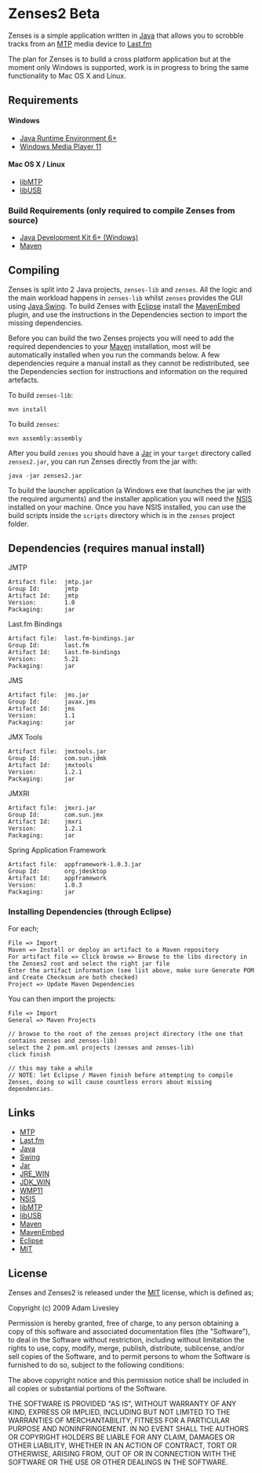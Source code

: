 Zenses2 Beta
============

Zenses is a simple application written in [Java][] that allows you to scrobble tracks from an [MTP][] media device to [Last.fm][]

The plan for Zenses is to build a cross platform application but at the moment only Windows is supported, work is in progress to bring the same functionality to Mac OS X and Linux.

Requirements
------------

#### Windows

* [Java Runtime Environment 6+][JRE_WIN]
* [Windows Media Player 11][WMP11]

#### Mac OS X / Linux

* [libMTP][]
* [libUSB][]

### Build Requirements (only required to compile Zenses from source)

* [Java Development Kit 6+ (Windows)][JDK_WIN]
* [Maven][]

Compiling
---------

Zenses is split into 2 Java projects, `zenses-lib` and `zenses`. All the logic and the main workload happens in `zenses-lib` whilst `zenses` provides the GUI using [Java Swing][Swing]. To build Zenses with [Eclipse][] install the [MavenEmbed][] plugin, and use the instructions in the Dependencies section to import the missing dependencies.

Before you can build the two Zenses projects you will need to add the required dependencies to your [Maven][] installation, most will be automatically installed when you run the commands below. A few dependencies require a manual install as they cannot be redistributed, see the Dependencies section for instructions and information on the required artefacts.

To build `zenses-lib`:

	mvn install
	
To build `zenses`:
	
	mvn assembly:assembly
	
After you build `zenses` you should have a [Jar][] in your `target` directory called `zenses2.jar`, you can run Zenses directly from the jar with:

	java -jar zenses2.jar
	
To build the launcher application (a Windows exe that launches the jar with the required arguments) and the installer application you will need the [NSIS][] installed on your machine. Once you have NSIS installed, you can use the build scripts inside the `scripts` directory which is in the `zenses` project folder.

Dependencies (requires manual install)
--------------------------------------

JMTP

	Artifact file:	jmtp.jar
	Group Id:		jmtp
	Artifact Id:	jmtp
	Version:		1.0
	Packaging:		jar

Last.fm Bindings

	Artifact file:	last.fm-bindings.jar
	Group Id:		last.fm
	Artifact Id:	last.fm-bindings
	Version:		5.21
	Packaging:		jar

JMS

	Artifact file:	jms.jar
	Group Id:		javax.jms
	Artifact Id:	jms
	Version:		1.1
	Packaging:		jar

JMX Tools

	Artifact file:	jmxtools.jar
	Group Id:		com.sun.jdmk
	Artifact Id:	jmxtools
	Version:		1.2.1
	Packaging:		jar

JMXRI

	Artifact file:	jmxri.jar
	Group Id:		com.sun.jmx
	Artifact Id:	jmxri
	Version:		1.2.1
	Packaging:		jar

Spring Application Framework

	Artifact file:	appframework-1.0.3.jar
	Group Id:		org.jdesktop
	Artifact Id:	appframework
	Version:		1.0.3
	Packaging:		jar

### Installing Dependencies (through Eclipse)

For each;
	
	File => Import
	Maven => Install or deploy an artifact to a Maven repository
	For artifact file => Click browse => Browse to the libs directory in the Zenses2 root and select the right jar file
	Enter the artifact information (see list above, make sure Generate POM and Create Checksum are both checked)
	Project => Update Maven Dependencies

You can then import the projects:

	File => Import
	General => Maven Projects
	
	// browse to the root of the zenses project directory (the one that contains zenses and zenses-lib)
	select the 2 pom.xml projects (zenses and zenses-lib)
	click finish
	
	// this may take a while
	// NOTE: let Eclipse / Maven finish before attempting to compile Zenses, doing so will cause countless errors about missing dependencies.

Links
-----

* [MTP][]
* [Last.fm][]
* [Java][]
* [Swing][]
* [Jar][]
* [JRE_WIN][]
* [JDK_WIN][]
* [WMP11][]
* [NSIS][]
* [libMTP][]
* [libUSB][]
* [Maven][]
* [MavenEmbed][]
* [Eclipse][]
* [MIT][]

[Java]: http://en.wikipedia.org/wiki/Java_%28programming_language%29 "Java"
[MTP]: http://en.wikipedia.org/wiki/Media_Transfer_Protocol "MTP"
[Swing]: http://en.wikipedia.org/wiki/Swing_(Java) "Java Swing"
[Jar]: http://en.wikipedia.org/wiki/JAR_(file_format) "Jar"

[WMP11]: http://www.microsoft.com/windows/windowsmedia/player/11/default.aspx "Windows Media Player 11"
[JRE_WIN]: http://www.java.com/en/download/installed.jsp?detect=jre&try=1 "Java Runtime Environment 6+"
[JDK_WIN]: http://java.sun.com/javase/downloads/index.jsp "Java Development Kit 6+"
[NSIS]: http://nsis.sourceforge.net/Main_Page "Nullsoft Scriptable Install System"
[Eclipse]: http://eclipse.org "Eclipse"

[libMTP]: http://libmtp.sourceforge.net/ "libMTP"
[libUSB]: http://www.libusb.org/ "libUSB"

[Last.fm]: http://last.fm/ "Last.fm"
[Maven]: http://maven.apache.org/ "Maven"
[MavenEmbed]: http://m2eclipse.sonatype.org/update/ "Maven Integration"
[MIT]: http://www.opensource.org/licenses/mit-license.php "MIT"

License
-------

Zenses and Zenses2 is released under the [MIT][] license, which is defined as;

Copyright (c) 2009 Adam Livesley

Permission is hereby granted, free of charge, to any person obtaining a copy
of this software and associated documentation files (the "Software"), to deal
in the Software without restriction, including without limitation the rights
to use, copy, modify, merge, publish, distribute, sublicense, and/or sell
copies of the Software, and to permit persons to whom the Software is
furnished to do so, subject to the following conditions:

The above copyright notice and this permission notice shall be included in
all copies or substantial portions of the Software.

THE SOFTWARE IS PROVIDED "AS IS", WITHOUT WARRANTY OF ANY KIND, EXPRESS OR
IMPLIED, INCLUDING BUT NOT LIMITED TO THE WARRANTIES OF MERCHANTABILITY,
FITNESS FOR A PARTICULAR PURPOSE AND NONINFRINGEMENT. IN NO EVENT SHALL THE
AUTHORS OR COPYRIGHT HOLDERS BE LIABLE FOR ANY CLAIM, DAMAGES OR OTHER
LIABILITY, WHETHER IN AN ACTION OF CONTRACT, TORT OR OTHERWISE, ARISING FROM,
OUT OF OR IN CONNECTION WITH THE SOFTWARE OR THE USE OR OTHER DEALINGS IN
THE SOFTWARE.